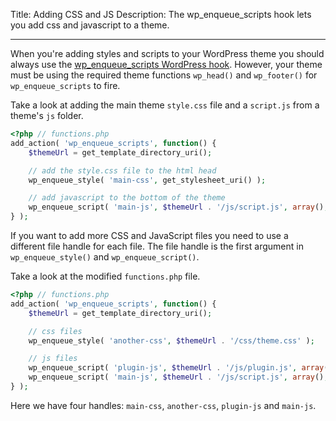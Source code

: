 Title: Adding CSS and JS
Description: The wp_enqueue_scripts hook lets you add css and javascript to a theme.

---

When you're adding styles and scripts to your WordPress theme you should always use the [wp_enqueue_scripts WordPress hook](https://codex.wordpress.org/Function_Reference/wp_enqueue_script). However, your theme must be using the required theme functions `wp_head()` and `wp_footer()` for `wp_enqueue_scripts` to fire.

Take a look at adding the main theme `style.css` file and a `script.js` from a theme's `js` folder.  

```php
<?php // functions.php
add_action( 'wp_enqueue_scripts', function() {
    $themeUrl = get_template_directory_uri();

    // add the style.css file to the html head
    wp_enqueue_style( 'main-css', get_stylesheet_uri() );

    // add javascript to the bottom of the theme
    wp_enqueue_script( 'main-js', $themeUrl . '/js/script.js', array(), '1.0', true );
} );
```

If you want to add more CSS and JavaScript files you need to use a different file handle for each file. The file handle is the first argument in `wp_enqueue_style()` and `wp_enqueue_script()`.

Take a look at the modified `functions.php` file.

```php
<?php // functions.php
add_action( 'wp_enqueue_scripts', function() {
    $themeUrl = get_template_directory_uri();

    // css files
    wp_enqueue_style( 'another-css', $themeUrl . '/css/theme.css' );

    // js files
    wp_enqueue_script( 'plugin-js', $themeUrl . '/js/plugin.js', array(), '1.0', true );
    wp_enqueue_script( 'main-js', $themeUrl . '/js/script.js', array(), '1.0', true );
} );
```

Here we have four handles: `main-css`, `another-css`, `plugin-js` and `main-js`.